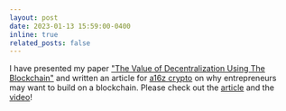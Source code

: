 ```yaml
---
layout: post
date: 2023-01-13 15:59:00-0400
inline: true
related_posts: false
---
```


I have presented my paper ["The Value of Decentralization Using The Blockchain"](https://www.ssrn.com/abstract=4219840) and written an article for [a16z crypto](https://a16zcrypto.com/) on why entrepreneurs may want to build on a blockchain. Please check out the [article](https://a16zcrypto.com/when-is-decentralizing-on-a-blockchain-valuable/) and the [video](https://youtu.be/OaZSCmjW_GE)!